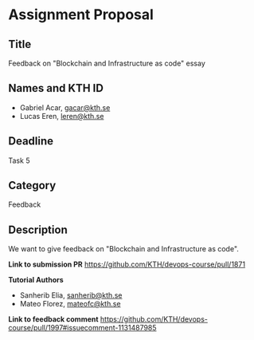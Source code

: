# Assignment Proposal

## Title

Feedback on "Blockchain and Infrastructure as code" essay

## Names and KTH ID

- Gabriel Acar, gacar@kth.se
- Lucas Eren, leren@kth.se

## Deadline

Task 5

## Category

Feedback

## Description

We want to give feedback on "Blockchain and Infrastructure as code".

**Link to submission PR**
https://github.com/KTH/devops-course/pull/1871

**Tutorial Authors**
- Sanherib Elia, sanherib@kth.se
- Mateo Florez, mateofc@kth.se

**Link to feedback comment**
https://github.com/KTH/devops-course/pull/1997#issuecomment-1131487985 